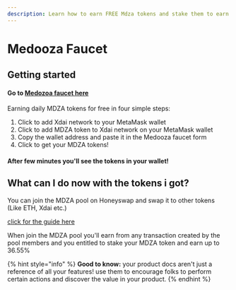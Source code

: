 ```yaml
---
description: Learn how to earn FREE Mdza tokens and stake them to earn even more MDZA f
---
```


# Medooza Faucet

## Getting started

#### Go to [Medozoa faucet here](https://faucet.medooza.network)

Earning daily MDZA tokens for free in four simple steps:

1. Click to add Xdai network to your MetaMask wallet
2. Click to add MDZA token to Xdai network on your MetaMask wallet
3. Copy the wallet address and paste it in the Medooza faucet form
4. Click to get your MDZA tokens!

#### After few minutes you'll see the tokens in your wallet!



## What can I do now with the tokens i got?

You can join the MDZA pool on Honeyswap and swap it to other tokens (Like ETH, Xdai etc.)

[click for the guide here](medooza-stake-program.md)

When join the MDZA pool you'll earn from any transaction created by the pool members and you entitled to stake your MDZA token  and earn up to 36.55%

&#x20;

{% hint style="info" %}
**Good to know:** your product docs aren't just a reference of all your features! use them to encourage folks to perform certain actions and discover the value in your product.
{% endhint %}
